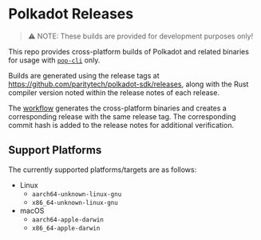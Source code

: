 # Polkadot Releases
> ⚠️ NOTE: These builds are provided for development purposes only!

This repo provides cross-platform builds of Polkadot and related binaries for usage with [`pop-cli`](https://github.com/r0gue-io/pop-cli) only. 

Builds are generated using the release tags at https://github.com/paritytech/polkadot-sdk/releases, along with the Rust compiler version noted within the release notes of each release. 

The [workflow](./.github/workflows/release.yml) generates the cross-platform binaries and creates a corresponding release with the same release tag. The corresponding commit hash is added to the release notes for additional verification.

## Support Platforms
The currently supported platforms/targets are as follows:
- Linux
  - `aarch64-unknown-linux-gnu`
  - `x86_64-unknown-linux-gnu`
- macOS
  - `aarch64-apple-darwin`
  - `x86_64-apple-darwin`
